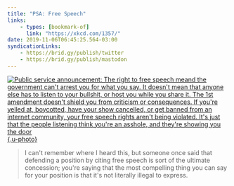 ```yaml
---
title: "PSA: Free Speech"
links:
    - types: [bookmark-of]
      link: "https://xkcd.com/1357/"
date: 2019-11-06T06:45:25.564-03:00
syndicationLinks:
    - https://brid.gy/publish/twitter
    - https://brid.gy/publish/mastodon
---
```


[![Public service announcement: The right to free speech meand the government can't arrest you for what you say. It doesn't mean that anyone else has to listen to your bullshit, or host you while you share it. The 1st amendment doesn't shield you from criticism or consequences. If you're yelled at, boycotted, have your show cancelled, or get banned from an internet community, your free speech rights aren't being violated. It's just that the people listening think you're an asshole, and they're showing you the door](/uploads/free_speech_xkcd.png){.u-photo}](https://xkcd.com/1357/)

> I can't remember where I heard this, but someone once said that defending a position by citing free speech is sort of the ultimate concession; you're saying that the most compelling thing you can say for your position is that it's not literally illegal to express.

